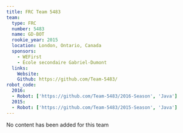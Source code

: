 ```yaml
---
title: FRC Team 5483
team:
  type: FRC
  number: 5483
  name: GD-BOT
  rookie_year: 2015
  location: London, Ontario, Canada
  sponsors:
    - WEFirst
    - École secondaire Gabriel-Dumont
  links:
    Website:
    Github: https://github.com/Team-5483/
robot_code:
  2016:
  - Robot: ['https://github.com/Team-5483/2016-Season', 'Java']
  2015:
  - Robot: ['https://github.com/Team-5483/2015-Season', 'Java']
---
```

No content has been added for this team